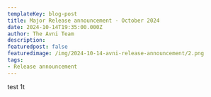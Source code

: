 ```yaml
---
templateKey: blog-post
title: Major Release announcement - October 2024
date: 2024-10-14T19:35:00.000Z
author: The Avni Team
description:
featuredpost: false
featuredimage: /img/2024-10-14-avni-release-announcement/2.png
tags:
- Release announcement
---
```



test 1t